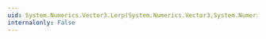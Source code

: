 ```yaml
---
uid: System.Numerics.Vector3.Lerp(System.Numerics.Vector3,System.Numerics.Vector3,System.Single)
internalonly: False
---
```

